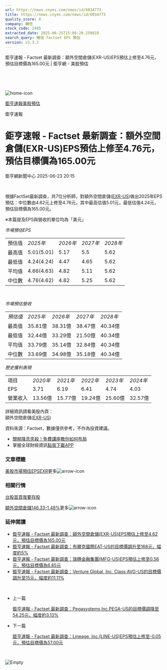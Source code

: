 ```yaml
---
url: https://news.cnyes.com/news/id/6034773
title: https://news.cnyes.com/news/id/6034773
quality_score: 8
company: 輔信
stock_code: 2405
extracted_date: 2025-06-25T15:06:20.259019
search_query: 輔信 factset EPS 預估
version: v3.3.3
---
```


鉅亨速報 - Factset 最新調查：額外空間倉儲(EXR-US)EPS預估上修至4.76元，預估目標價為165.00元 | 鉅亨網 - 美股預估

‌

‌

![home-icon](/assets/icons/breadCrumb/symbol-icon-home.svg)

[鉅亨速報](/news/cat/anue_live)[美股預估](/news/cat/us_forecast)

鉅亨速報

# 鉅亨速報 - Factset 最新調查：額外空間倉儲(EXR-US)EPS預估上修至4.76元，預估目標價為165.00元

鉅亨網新聞中心 2025-06-23 20:15

‌

根據FactSet最新調查，共7位分析師，對額外空間倉儲([EXR-US](https://invest.cnyes.com/usstock/detail/EXR))做出2025年EPS預估：中位數由4.62元上修至4.76元，其中最高估值5.01元，最低估值4.24元，預估目標價為165.00元。

※本篇提及EPS與營收的單位均為「美元」

*市場預估EPS*

|  |  |  |  |  |
| --- | --- | --- | --- | --- |
| 預估值 | *2025年* | *2026年* | *2027年* | *2028年* |
| 最高值 | 5.01(5.01) | 5.17 | 5.5 | 5.62 |
| 最低值 | 4.24(4.24) | 4.47 | 4.65 | 5.62 |
| 平均值 | 4.66(4.63) | 4.82 | 5.11 | 5.62 |
| 中位數 | 4.76(4.62) | 4.82 | 5.25 | 5.62 |

‌

*市場預估營收*

|  |  |  |  |  |
| --- | --- | --- | --- | --- |
| *預估值* | *2025年* | *2026年* | *2027年* | *2028年* |
| 最高值 | 35.81億 | 38.31億 | 38.47億 | 40.34億 |
| 最低值 | 32.44億 | 33.29億 | 21.50億 | 40.34億 |
| 平均值 | 33.79億 | 35.14億 | 32.84億 | 40.34億 |
| 中位數 | 33.69億 | 34.98億 | 35.18億 | 40.34億 |

*歷史獲利表現*

|  |  |  |  |  |  |
| --- | --- | --- | --- | --- | --- |
| 項目 | *2020年* | *2021年* | *2022年* | *2023年* | *2024年* |
| EPS | 3.71 | 6.19 | 6.41 | 4.74 | 4.03 |
| 營業收入 | 13.56億 | 15.77億 | 19.24億 | 25.60億 | 32.57億 |

詳細資訊請看美股內頁：  
額外空間倉儲([EXR-US](https://invest.cnyes.com/usstock/detail/EXR))

資料來源：Factset，數據僅供參考，不作為投資建議。

* [關稅降息夾殺！免費講座教你如何布局](https://events.cnyes.com/rsc2025H2-35584?utm_source=anue&utm_medium=usstocks_end)
* 掌握全球財經資訊[點我下載APP](http://www.cnyes.com/app/?utm_source=mweb&utm_medium=HamMenuBanner&utm_campaign=fixed&utm_content=entr)

### 文章標籤

[美股](https://news.cnyes.com/tag/美股 "美股")[市場預估](https://news.cnyes.com/tag/市場預估 "市場預估")[EPS](https://news.cnyes.com/tag/EPS "EPS")[EXR](https://news.cnyes.com/tag/EXR "EXR")更多![arrow-icon](/assets/icons/arrows/arrow-down.svg)

### 相關行情

[台股首頁](https://www.cnyes.com/twstock)[我要存股](https://supr.link/8OHaU)

[額外空間倉儲146.33-1.48%](https://invest.cnyes.com/usstock/detail/EXR)更多![arrow-icon](/assets/icons/arrows/arrow-down.svg)

### 延伸閱讀

* [鉅亨速報 - Factset 最新調查：額外空間倉儲(EXR-US)EPS預估上修至4.62元，預估目標價為165.00元](/news/id/5986919)
* [鉅亨速報 - Factset 最新調查：布爾克國際EAT-US的目標價調升至168元，幅度約5%](/news/id/6038573)
* [鉅亨速報 - Factset 最新調查：瑞穗金融集團(MFG-US)EPS預估上修至0.56元，預估目標價為6.85元](/news/id/6038572)
* [鉅亨速報 - Factset 最新調查：Venture Global, Inc. Class AVG-US的目標價調升至15元，幅度約11.11%](/news/id/6038571)

‌

* 上一篇

  [鉅亨速報 - Factset 最新調查：Pegasystems Inc.PEGA-US的目標價調降至54.25元，幅度約3.13%](/news/id/6034999)
* 下一篇

  [鉅亨速報 - Factset 最新調查：Lineage, Inc.(LINE-US)EPS預估上修至-0.05元，預估目標價為57.00元](/news/id/6032514)

‌

![Empty](/assets/icons/skeleton/empty-image.svg)

‌